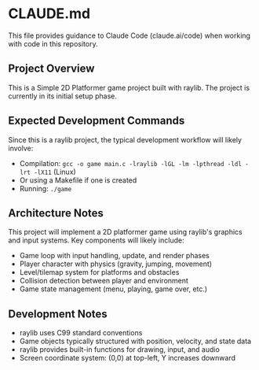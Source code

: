 # CLAUDE.md

This file provides guidance to Claude Code (claude.ai/code) when working with code in this repository.

## Project Overview

This is a Simple 2D Platformer game project built with raylib. The project is currently in its initial setup phase.

## Expected Development Commands

Since this is a raylib project, the typical development workflow will likely involve:

- Compilation: `gcc -o game main.c -lraylib -lGL -lm -lpthread -ldl -lrt -lX11` (Linux)
- Or using a Makefile if one is created
- Running: `./game`

## Architecture Notes

This project will implement a 2D platformer game using raylib's graphics and input systems. Key components will likely include:

- Game loop with input handling, update, and render phases
- Player character with physics (gravity, jumping, movement)
- Level/tilemap system for platforms and obstacles
- Collision detection between player and environment
- Game state management (menu, playing, game over, etc.)

## Development Notes

- raylib uses C99 standard conventions
- Game objects typically structured with position, velocity, and state data
- raylib provides built-in functions for drawing, input, and audio
- Screen coordinate system: (0,0) at top-left, Y increases downward
